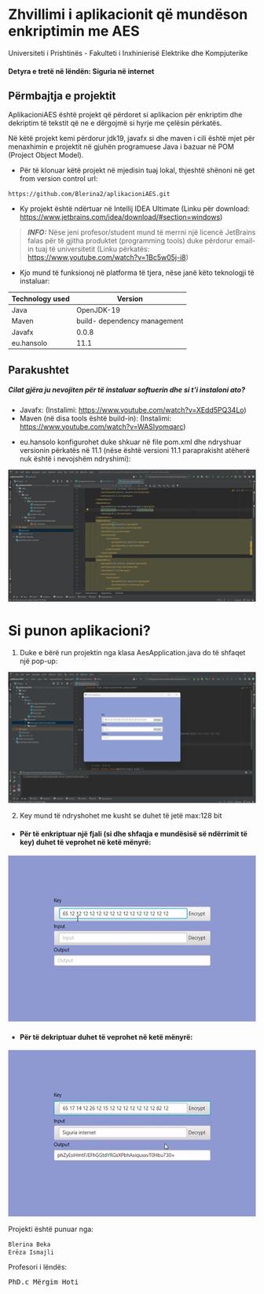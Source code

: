 # Zhvillimi i aplikacionit që mundëson enkriptimin me AES


Universiteti i Prishtinës - Fakulteti i Inxhinierisë Elektrike dhe Kompjuterike

#### Detyra e tretë në lëndën: Siguria në internet

## Përmbajtja e projektit

AplikacioniAES është projekt që përdoret si aplikacion për enkriptim dhe dekriptim të tekstit që ne e dërgojmë si hyrje me çelësin përkatës.
<p> 
Në këtë projekt kemi përdorur jdk19, javafx si dhe maven i cili është mjet për menaxhimin e projektit në gjuhën programuese Java i bazuar në POM (Project Object Model).
</p>

* Për të klonuar këtë projekt në mjedisin tuaj lokal, thjeshtë shënoni në get from version control url:
```
https://github.com/Blerina2/aplikacioniAES.git
```
* Ky projekt është ndërtuar në Intellij IDEA Ultimate (Linku për download: https://www.jetbrains.com/idea/download/#section=windows)

> **_INFO:_** Nëse jeni profesor/student mund të merrni një licencë JetBrains falas për të gjitha produktet (programming tools) duke përdorur email-in tuaj të universitetit (Linku përkatës: https://www.youtube.com/watch?v=1Bc5w05j-i8)

* Kjo mund të funksionoj në platforma të tjera, nëse janë këto teknologji të instaluar:

| Technology used | Version                      | 
|-----------------|------------------------------|
| Java            | OpenJDK-19                   |  
| Maven           | build- dependency management |  
| Javafx          | 0.0.8                        |
| eu.hansolo      | 11.1                         |

## Parakushtet

##### Cilat gjëra ju nevojiten për të instaluar softuerin dhe si t'i instaloni ato?


* Javafx: (Instalimi: https://www.youtube.com/watch?v=XEdd5PQ34Lo)
* Maven (në disa tools është build-in): (Instalimi: https://www.youtube.com/watch?v=WASIyomqarc)

<p></p>

* eu.hansolo konfigurohet duke shkuar në file pom.xml dhe ndryshuar versionin përkatës në 11.1 (nëse është versioni 11.1 paraprakisht atëherë nuk është i nevojshëm ndryshimi):

![eu.hansolo.gif](src/main/resources/figurat/eu.hansolo.gif)

# Si punon aplikacioni?

1. Duke e bërë run projektin nga klasa AesApplication.java do të shfaqet një pop-up:

![Aestab.png](src/main/resources/figurat/Aestab.png)

2. Key mund të ndryshohet me kusht se duhet të jetë max:128 bit

* #### Për të enkriptuar një fjali (si dhe shfaqja e mundësisë së ndërrimit të key) duhet të veprohet në ketë mënyrë: 

![enkriptimi.gif](src/main/resources/figurat/enkriptimi.gif)

* #### Për të dekriptuar duhet të veprohet në ketë mënyrë:

![dekriptim.gif](src/main/resources/figurat/dekriptim.gif)



Projekti është punuar nga:
```
Blerina Beka
Erëza Ismajli
```

Profesori i lëndës:
 
<pre>PhD.c Mërgim Hoti </pre>
